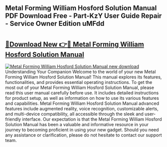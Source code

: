 ## Metal Forming William Hosford Solution Manual PDF Download Free - Part-KzY User Guide Repair - Service Owner Edition uMFdd

# <h2><a href="http://bc52556.oget.top/?id=Metal+Forming+William+Hosford+Solution+Manual">🔗Download New 👉🔴 Metal Forming William Hosford Solution Manual</a></h2>

[![Metal Forming William Hosford Solution Manual new download](https://i.imgur.com/5g1atiW.png)](http://bc52556.oget.top/?id=Metal+Forming+William+Hosford+Solution+Manual)
Understanding Your Companion Welcome to the world of your new Metal Forming William Hosford Solution Manual! This manual explores its features, functionalities, and provides essential operating instructions. To get the most out of your Metal Forming William Hosford Solution Manual, please read this user manual carefully before use. It includes detailed instructions for product setup, as well as information on how to use its various features and capabilities. Metal Forming William Hosford Solution Manual advanced features include augmented reality, voice recognition, customizable alerts, and multi-device compatibility, all accessible through the sleek and user-friendly interface. Our expectation is that the Metal Forming William Hosford Solution Manual has been a valuable and informative resource in your journey to becoming proficient in using your new gadget. Should you need any assistance or clarification, please do not hesitate to contact our support team.
